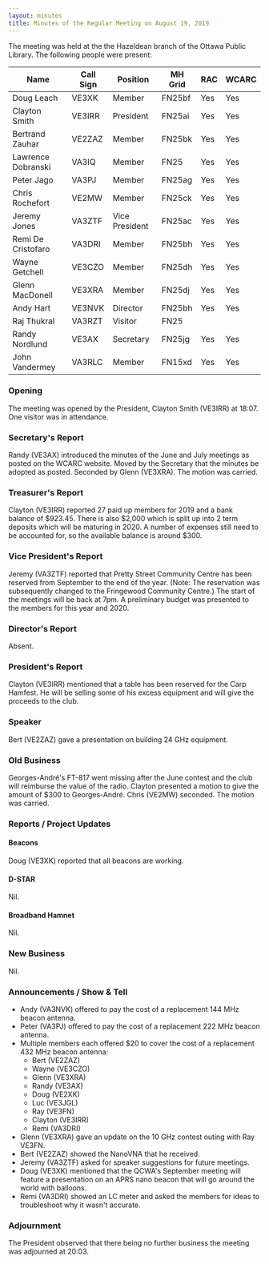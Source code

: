 ```yaml
---
layout: minutes
title: Minutes of the Regular Meeting on August 19, 2019
---
```


The meeting was held at the the Hazeldean branch of the Ottawa Public Library.
The following people were present:

| Name                   | Call Sign  | Position         | MH Grid | RAC | WCARC |
|------------------------|------------|------------------|---------|-----|-------|
| Doug Leach             | VE3XK      | Member           | FN25bf  | Yes | Yes   |
| Clayton Smith          | VE3IRR     | President        | FN25ai  | Yes | Yes   |
| Bertrand Zauhar        | VE2ZAZ     | Member           | FN25bk  | Yes | Yes   |
| Lawrence Dobranski     | VA3IQ      | Member           | FN25    | Yes | Yes   |
| Peter Jago             | VA3PJ      | Member           | FN25ag  | Yes | Yes   |
| Chris Rochefort        | VE2MW      | Member           | FN25ck  | Yes | Yes   |
| Jeremy Jones           | VA3ZTF     | Vice President   | FN25ac  | Yes | Yes   |
| Remi De Cristofaro     | VA3DRI     | Member           | FN25bh  | Yes | Yes   |
| Wayne Getchell         | VE3CZO     | Member           | FN25dh  | Yes | Yes   |
| Glenn MacDonell        | VE3XRA     | Member           | FN25dj  | Yes | Yes   |
| Andy Hart              | VE3NVK     | Director         | FN25bh  | Yes | Yes   |
| Raj Thukral            | VA3RZT     | Visitor          | FN25    |     |       |
| Randy Nordlund         | VE3AX      | Secretary        | FN25jg  | Yes | Yes   |
| John Vandermey         | VA3RLC     | Member           | FN15xd  | Yes | Yes   |

### Opening

The meeting was opened by the President, Clayton Smith (VE3IRR) at 18:07.
One visitor was in attendance.

### Secretary's Report

Randy (VE3AX) introduced the minutes of the June and July meetings as posted
on the WCARC website. Moved by the Secretary that the minutes be adopted as
posted. Seconded by Glenn (VE3XRA). The motion was carried.

### Treasurer's Report

Clayton (VE3IRR) reported 27 paid up members for 2019 and a bank balance of
$923.45. There is also $2,000 which is split up into 2 term deposits which
will be maturing in 2020. A number of expenses still need to be accounted for,
so the available balance is around $300.

### Vice President's Report

Jeremy (VA3ZTF) reported that Pretty Street Community Centre has been reserved
from September to the end of the year. (Note: The reservation was subsequently
changed to the Fringewood Community Centre.) The start of the meetings will be
back at 7pm. A preliminary budget was presented to the members for this year
and 2020.

### Director's Report

Absent.

### President's Report

Clayton (VE3IRR) mentioned that a table has been reserved for the Carp
Hamfest. He will be selling some of his excess equipment and will give the
proceeds to the club.

### Speaker

Bert (VE2ZAZ) gave a presentation on building 24 GHz equipment.

### Old Business

Georges-André's FT-817 went missing after the June contest and the club will
reimburse the value of the radio. Clayton presented a motion to give the
amount of $300 to Georges-André. Chris (VE2MW) seconded. The motion was
carried.

### Reports / Project Updates

#### Beacons

Doug (VE3XK) reported that all beacons are working.

#### D-STAR

Nil.

#### Broadband Hamnet

Nil.

### New Business

Nil.

### Announcements / Show & Tell

* Andy (VA3NVK) offered to pay the cost of a replacement 144 MHz beacon antenna.
* Peter (VA3PJ) offered to pay the cost of a replacement 222 MHz beacon antenna.
* Multiple members each offered $20 to cover the cost of a replacement 432 MHz beacon antenna:
   * Bert (VE2ZAZ)
   * Wayne (VE3CZO)
   * Glenn (VE3XRA)
   * Randy (VE3AX)
   * Doug (VE2XK)
   * Luc (VE3JGL)
   * Ray (VE3FN)
   * Clayton (VE3IRR)
   * Remi (VA3DRI)
* Glenn (VE3XRA) gave an update on the 10 GHz contest outing with Ray VE3FN.
* Bert (VE2ZAZ) showed the NanoVNA that he received.
* Jeremy (VA3ZTF) asked for speaker suggestions for future meetings.
* Doug (VE3XK) mentioned that the QCWA's September meeting will feature a presentation on an APRS nano beacon that will go around the world with balloons.
* Remi (VA3DRI) showed an LC meter and asked the members for ideas to troubleshoot why it wasn't accurate.

### Adjournment

The President observed that there being no further business the meeting was
adjourned at 20:03.
